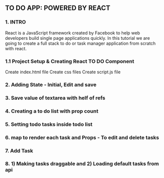 ## TO DO APP: POWERED BY REACT

### 1. INTRO

React is a JavaScript framework created by Facebook to help web developers build single page applications quickly. In this tutorial we are going to create a full stack to do or task manager application from scratch with react.

### 1.1 Project Setup & Creating React TO DO Component
Create index.html file
Create css files
Create script.js file

### 2. Adding State - Initial, Edit and save

### 3. Save value of textarea with helf of refs

### 4. Creating a to do list with prop count

### 5. Setting todo tasks inside todo list

### 6. map to render each task and Props - To edit and delete tasks

### 7. Add Task

### 8. 1) Making tasks draggable and 2) Loading default tasks from api